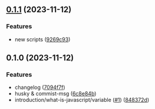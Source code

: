 

## [0.1.1](https://github.com/educata/iswavle/compare/0.1.0...0.1.1) (2023-11-12)


### Features

* new scripts ([9269c93](https://github.com/educata/iswavle/commit/9269c933d69bc2b70d26ea1795d8d30f34bdd737))

## 0.1.0 (2023-11-12)


### Features

* changelog ([7094f7f](https://github.com/educata/iswavle/commit/7094f7f6300d6a132f0904cd939b2911150e8a92))
* husky & commist-msg ([6c8e84b](https://github.com/educata/iswavle/commit/6c8e84b4f1903e2f93ac6852292521b335522c17))
* introduction/what-is-javascript/variable ([#1](https://github.com/educata/iswavle/issues/1)) ([848372d](https://github.com/educata/iswavle/commit/848372d5139be23d30b13b015353af1969530caa))
